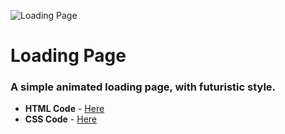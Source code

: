 ![Loading Page](Loading_Page.png "logo")

# Loading Page
### A simple animated loading page, with futuristic style.

* **HTML Code** - [Here](Code/index.html)
* **CSS Code** - [Here](Code/styles.css)
